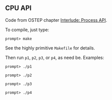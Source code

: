 ## CPU API

Code from OSTEP chapter [Interlude: Process API](http://pages.cs.wisc.edu/~remzi/OSTEP/cpu-api.pdf).

To compile, just type:
```
prompt> make
```

See the highly primitive `Makefile` for details.

Then run `p1`, `p2`, `p3`, or `p4`, as need be. Examples:

```
prompt> ./p1
```

```
prompt> ./p2
```

```
prompt> ./p3
```

```
prompt> ./p4
```
